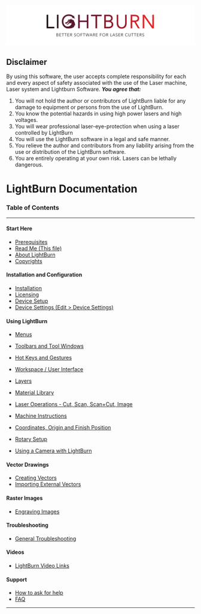 ![LightBurn Banner](/img/LightBurn_SlimBanner.jpg)

## Disclaimer
By using this software, the user accepts complete responsibility for each and every
aspect of safety associated with the use of the Laser machine, Laser system and
Lightburn Software.
***You agree that:***
1. You will not hold the author or contributors of LightBurn liable for any damage to
  equipment or persons from the use of LightBurn.
2. You know the potential hazards in using high power lasers and high voltages.
3. You will wear professional laser-eye-protection when using a laser controlled by
  LightBurn
4. You will use the LightBurn software in a legal and safe manner.
5. You relieve the author and contributors from any liability arising from the use or
  distribution of the LightBurn software.
6. You are entirely operating at your own risk. Lasers can be lethally dangerous.


<div style="page-break-after: always;"></div>


# LightBurn Documentation
### Table of Contents
----------
#### Start Here
* [Prerequisites](PreReq.md)
* [Read Me (This file)](README.md)
* [About LightBurn](AboutLightBurn.md)
* [Copyrights](Copyrights.md)
#### Installation and Configuration
* [Installation](Installation.md)
* [Licensing](Licensing.md)
* [Device Setup](DeviceWizard.md)
* [Device Settings (Edit > Device Settings)](DeviceSettings.md)
#### Using LightBurn
* [Menus](MenuCommands.md)

* [Toolbars and Tool Windows](Toolbars.md)

* [Hot Keys and Gestures](HotKeys.md)

* [Workspace / User Interface](Workspace.md)

* [Layers](Layers.md)

* [Material Library](MaterialLibrary.md)

* [Laser Operations - Cut, Scan, Scan+Cut, Image](Operations.md)

* [Machine Instructions](MachineInstructions.md)

* [Coordinates, Origin and Finish Position](CoordinatesOrigin.md)

* [Rotary Setup](RotarySetup.md)

* [Using a Camera with LightBurn](Using_a_Camera.md)

#### Vector Drawings
* [Creating Vectors](CreatingNewVectors.md)
* [Importing External Vectors](ImportingExternalVectors.md)
#### Raster Images
* [Engraving Images](EngravingImages.md)
#### Troubleshooting
* [General Troubleshooting](Troubleshooting.md)
#### Videos
  - [LightBurn Video Links](Videos.md)

#### Support

* [How to ask for help](RequestingHelp.md)
* [FAQ](FAQ.md)

------------
